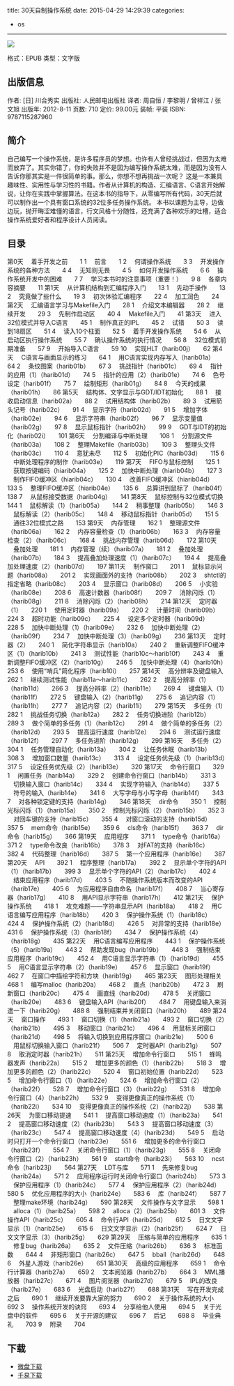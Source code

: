 title: 30天自制操作系统
date: 2015-04-29 14:29:39
categories:
  - os
---

![](http://img5.douban.com/lpic/s11138117.jpg)

格式：EPUB
类型：文字版

<!--more-->

## 出版信息 ##

作者: [日] 川合秀实 
出版社: 人民邮电出版社
译者: 周自恒 / 李黎明 / 曾祥江 / 张文旭 
出版年: 2012-8-11
页数: 710
定价: 99.00元
装帧: 平装
ISBN: 9787115287960

## 简介 ##

自己编写一个操作系统，是许多程序员的梦想。也许有人曾经挑战过，但因为太难而放弃了。其实你错了，你的失败并不是因为编写操作系统太难，而是因为没有人告诉你那其实是一件很简单的事。那么，你想不想再挑战一次呢？
这是一本兼具趣味性、实用性与学习性的书籍。作者从计算机的构造、汇编语言、C语言开始解说，让你在实践中掌握算法。在这本书的指导下，从零编写所有代码，30天后就可以制作出一个具有窗口系统的32位多任务操作系统。
本书以课题为主导，边做边玩，抛开晦涩难懂的语言，行文风格十分随性，还充满了各种欢乐的吐槽，适合操作系统爱好者和程序设计人员阅读。

## 目录 ##

第0天 　着手开发之前　　1
1 　前言　　1
2 　何谓操作系统　　3
3 　开发操作系统的各种方法　　4
4 　无知则无畏　　4
5 　如何开发操作系统　　6
6 　操作系统开发中的困难　　7
7 　学习本书时的注意事项（重要！）　　9
8 　各章内容摘要　　11
第1天 　从计算机结构到汇编程序入门　　13
1 　先动手操作　　13
2 　究竟做了些什么　　19
3 　初次体验汇编程序　　22
4 　加工润色　　24
第2天 　汇编语言学习与Makefile入门　　28
1 　介绍文本编辑器　　28
2 　继续开发　　29
3 　先制作启动区　　40
4 　Makefile入门　　41
第3天 　进入32位模式并导入C语言　　45
1 　制作真正的IPL　　45
2 　试错　　50
3 　读到18扇区　　51
4 　读入10个柱面　　52
5 　着手开发操作系统　　54
6 　从启动区执行操作系统　　55
7 　确认操作系统的执行情况　　56
8 　32位模式前期准备　　57
9 　开始导入C语言　　59
10 　实现HLT（harib00j）　　62
第4天 　C语言与画面显示的练习　　64
1 　用C语言实现内存写入（harib01a）　　64
2 　条纹图案（harib01b）　　67
3 　挑战指针（harib01c）　　69
4 　指针的应用（1）（harib01d）　　74
5 　指针的应用（2）（harib01e）　　74
6 　色号设定（harib01f）　　75
7 　绘制矩形（harib01g）　　84
8 　今天的成果（harib01h）　　86
第5天 　结构体、文字显示与GDT/IDT初始化　　88
1 　接收启动信息（harib02a）　　88
2 　试用结构体（harib02b）　　89
3 　试用箭头记号（harib02c）　　91
4 　显示字符（harib02d）　　91
5 　增加字体（harib02e）　　94
6 　显示字符串（harib02f）　　96
7 　显示变量值（harib02g）　　97
8 　显示鼠标指针（harib02h）　　99
9 　GDT与IDT的初始化（harib02i）　　101
第6天 　分割编译与中断处理　　108
1 　分割源文件（harib03a）　　108
2 　整理Makefile（harib03b）　　109
3 　整理头文件（harib03c）　　110
4 　意犹未尽　　112
5 　初始化PIC（harib03d）　　115
6 　中断处理程序的制作（harib03e）　　119
第7天 　FIFO与鼠标控制　　125
1 　获取按键编码（hiarib04a）　　125
2 　加快中断处理（hiarib04b）　　127
3 　制作FIFO缓冲区（hiarib04c）　　130
4 　改善FIFO缓冲区（hiarib04d）　　133
5 　整理FIFO缓冲区（hiarib04e）　　135
6 　总算讲到鼠标了（harib04f）　　138
7 　从鼠标接受数据（harib04g）　　141
第8天 　鼠标控制与32位模式切换　　144
1 　鼠标解读（1）（harib05a）　　144
2 　稍事整理（harib05b）　　146
3 　鼠标解读（2）（harib05c）　　148
4 　移动鼠标指针（harib05d）　　151
5 　通往32位模式之路　　153
第9天 　内存管理　　162
1 　整理源文件（harib06a）　　162
2 　内存容量检查（1）（harib06b）　　163
3 　内存容量检查（2）（harib06c）　　168
4 　挑战内存管理（harib06d）　　172
第10天 　叠加处理　　181
1 　内存管理（续）（harib07a）　　181
2 　叠加处理（harib07b）　　184
3 　提高叠加处理速度（1）（harib07c）　　194
4 　提高叠加处理速度（2）（harib07d）　　197
第11天 　制作窗口　　201
1 　鼠标显示问题（harib08a）　　201
2 　实现画面外的支持（harib08b）　　202
3 　shtctl的指定省略（harib08c）　　203
4 　显示窗口（harib08d）　　206
5 　小实验（harib08e）　　208
6 　高速计数器（harib08f）　　209
7 　消除闪烁（1）（harib08g）　　211
8 　消除闪烁（2）（harib08h）　　214
第12天 　定时器（1）　　220
1 　使用定时器（harib09a）　　220
2 　计量时间（harib09b）　　224
3 　超时功能（harib09c）　　225
4 　设定多个定时器（harib09d）　　228
5 　加快中断处理（1）（harib09e）　　232
6 　加快中断处理（2）（harib09f）　　234
7 　加快中断处理（3）（harib09g）　　236
第13天 　定时器（2）　　240
1 　简化字符串显示（harib10a）　　240
2 　重新调整FIFO缓冲区（1）（harib10b）　　241
3 　测试性能（harib10c～harib10f）　　243
4 　重新调整FIFO缓冲区（2）（harib10g）　　246
5 　加快中断处理（4）（harib10h）　　253
6 　使用“哨兵”简化程序（harib10i）　　257
第14天 　高分辨率及键盘输入　　262
1 　继续测试性能（harib11a～harib11c）　　262
2 　提高分辨率（1）（harib11d）　　266
3 　提高分辨率（2）（harib11e）　　269
4 　键盘输入（1）（harib11f）　　272
5 　键盘输入（2）（harib11g）　　275
6 　追记内容（1）（harib11h）　　277
7 　追记内容（2）（harib11i）　　279
第15天 　多任务（1）　　282
1 　挑战任务切换（harib12a）　　282
2 　任务切换进阶（harib12b）　　289
3 　做个简单的多任务（1）（harib12c）　　291
4 　做个简单的多任务（2）（harib12d）　　293
5 　提高运行速度（harib12e）　　294
6 　测试运行速度（harib12f）　　297
7 　多任务进阶（harib12g）　　299
第16天 　多任务（2）　　304
1 　任务管理自动化（harib13a）　　304
2 　让任务休眠（harib13b）　　308
3 　增加窗口数量（harib13c）　　313
4 　设定任务优先级（1）（harib13d）　　317
5 　设定任务优先级（2）（harib13e）　　320
第17天 　命令行窗口　　329
1 　闲置任务（harib14a）　　329
2 　创建命令行窗口（harib14b）　　331
3 　切换输入窗口（harib14c）　　334
4 　实现字符输入（harib14d）　　337
5 　符号的输入（harib14e）　　341
6 　大写字母与小写字母（harib14f）　　343
7 　对各种锁定键的支持（harib14g）　　346
第18天 　dir命令　　350
1 　控制光标闪烁（1）（harib15a）　　350
2 　控制光标闪烁（2）（harib15b）　　352
3 　对回车键的支持（harib15c）　　355
4 　对窗口滚动的支持（harib15d）　　357
5 　mem命令（harib15e）　　359
6 　cls命令（harib15f）　　363
7 　dir命令（harib15g）　　366
第19天 　应用程序　　371
1 　type命令（harib16a）　　371
2 　type命令改良（harib16b）　　378
3 　对FAT的支持（harib16c）　　382
4 　代码整理（harib16d）　　387
5 　第一个应用程序（harib16e）　　387
第20天 　API　　392
1 　程序整理（harib17a）　　392
2 　显示单个字符的API（1）（harib17b）　　399
3 　显示单个字符的API（2）（harib17c）　　402
4 　结束应用程序（harib17d）　　403
5 　不随操作系统版本而改变的API（harib17e）　　405
6 　为应用程序自由命名（harib17f）　　408
7 　当心寄存器（harib17g）　　410
8 　用API显示字符串（harib17h）　　412
第21天 　保护操作系统　　418
1 　攻克难题——字符串显示API（harib18a）　　418
2 　用C语言编写应用程序（harib18b）　　420
3 　保护操作系统（1）（harib18c）　　424
4 　保护操作系统（2）（harib18d）　　426
5 　对异常的支持（harib18e）　　431
6 　保护操作系统（3）（harib18f）　　434
7 　保护操作系统（4）（harib18g）　　435
第22天 　用C语言编写应用程序　　443
1 　保护操作系统（5）（harib19a）　　443
2 　帮助发现bug（harib19b）　　448
3 　强制结束应用程序（harib19c）　　452
4 　用C语言显示字符串（1）（harib19d）　　455
5 　用C语言显示字符串（2）（harib19e）　　457
6 　显示窗口（harib19f）　　462
7 　在窗口中描绘字符和方块（harib19g）　　465
第23天 　图形处理相关　　468
1 　编写malloc（harib20a）　　468
2 　画点（harib20b）　　472
3 　刷新窗口（harib20c）　　475
4 　画直线（harib20d）　　478
5 　关闭窗口（harib20e）　　483
6 　键盘输入API（harib20f）　　484
7 　用键盘输入来消遣一下（harib20g）　　488
8 　强制结束并关闭窗口（harib20h）　　489
第24天 　窗口操作　　493
1 　窗口切换（1）（harib21a）　　493
2 　窗口切换（2）（harib21b）　　495
3 　移动窗口（harib21c）　　496
4 　用鼠标关闭窗口（harib21d）　　498
5 　将输入切换到应用程序窗口（harib21e）　　500
6 　用鼠标切换输入窗口（harib21f）　　506
7 　定时器API（harib21g）　　507
8 　取消定时器（harib21h）　　511
第25天 　增加命令行窗口　　515
1 　蜂鸣器发声（harib22a）　　515
2 　增加更多的颜色（1）（harib22b）　　518
3 　增加更多的颜色（2）（harib22c）　　520
4 　窗口初始位置（harib22d）　　523
5 　增加命令行窗口（1）（harib22e）　　524
6 　增加命令行窗口（2）（harib22f）　　528
7 　增加命令行窗口（3）（harib22g）　　531
8 　增加命令行窗口（4）（harib22h）　　532
9 　变得更像真正的操作系统（1）（harib22i）　　534
10 　变得更像真正的操作系统（2）（harib22j）　　538
第26天 　为窗口移动提速　　541
1 　提高窗口移动速度（1）（harib23a）　　541
2 　提高窗口移动速度（2）（harib23b）　　543
3 　提高窗口移动速度（3）（harib23c）　　547
4 　提高窗口移动速度（4）（harib23d）　　549
5 　启动时只打开一个命令行窗口（harib23e）　　551
6 　增加更多的命令行窗口（harib23f）　　554
7 　关闭命令行窗口（1）（harib23g）　　555
8 　关闭命令行窗口（2）（harib23h）　　561
9 　start命令（harib23i）　　563
10 　ncst命令（harib23j）　　564
第27天 　LDT与库　　571
1 　先来修复bug（harib24a）　　571
2 　应用程序运行时关闭命令行窗口（harib24b）　　573
3 　保护应用程序（1）（harib24c）　　577
4 　保护应用程序（2）（harib24d）　　580
5 　优化应用程序的大小（harib24e）　　583
6 　库（harib24f）　　587
7 　整理make环境（harib24g）　　590
第28天 　文件操作与文字显示　　598
1 　alloca（1）（harib25a）　　598
2 　alloca（2）（harib25b）　　601
3 　文件操作API（harib25c）　　605
4 　命令行API（harib25d）　　612
5 　日文文字显示（1）（harib25e）　　615
6 　日文文字显示（2）（harib25f）　　624
7 　日文文字显示（3）（harib25g）　　629
第29天 　压缩与简单的应用程序　　635
1 　修复bug（harib26a）　　635
2 　文件压缩（harib26b）　　636
3 　标准函数　　644
4 　非矩形窗口（harib26c）　　647
5 　bball（harib26d）　　648
6 　外星人游戏（harib26e）　　651
第30天 　高级的应用程序　　659
1 　命令行计算器（harib27a）　　659
2 　文本阅览器（harib27b）　　664
3 　MML播放器（harib27c）　　671
4 　图片阅览器（harib27d）　　679
5 　IPL的改良（harib27e）　　683
6 　光盘启动（harib27f）　　688
第31天 　写在开发完成之后　　690
1 　继续开发要靠大家的努力　　690
2 　关于操作系统的大小　　692
3 　操作系统开发的诀窍　　693
4 　分享给他人使用　　694
5 　关于光盘中的软件　　695
6 　关于开源的建议　　696
7 　后记　　698
8 　毕业典礼　　703
9 　附录　　704

## 下载 ##

* [微盘下载](http://vdisk.weibo.com/s/qBHeHbwa2TRcX)
* [千易下载](http://1000eb.com/1dyif)